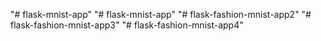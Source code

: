 "# flask-mnist-app" 
"# flask-mnist-app" 
"# flask-fashion-mnist-app2" 
"# flask-fashion-mnist-app3" 
"# flask-fashion-mnist-app4" 
